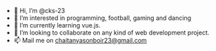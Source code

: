 - 👋 Hi, I’m @cks-23
- 👀 I’m interested in programming, football, gaming and dancing
- 🌱 I’m currently learning vue.js.
- 💞️ I’m looking to collaborate on any kind of web development project.
- 📫 Mail me on chaitanyasonboir23@gmail.com

<!---
cks-23/cks-23 is a ✨ special ✨ repository because its `README.md` (this file) appears on your GitHub profile.
You can click the Preview link to take a look at your changes.
--->
